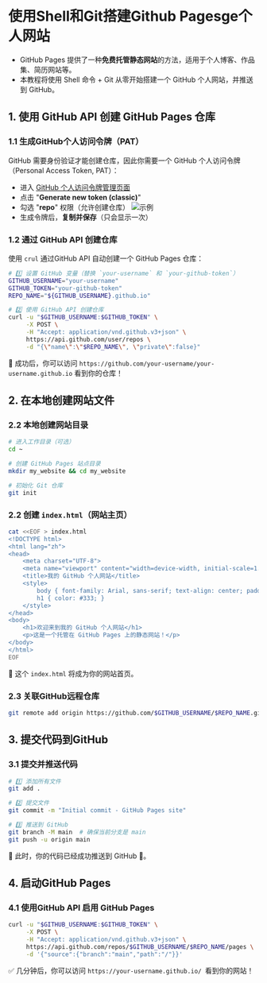 # 使用Shell和Git搭建Github Pagesge个人网站

- GitHub Pages 提供了一种**免费托管静态网站**的方法，适用于个人博客、作品集、简历网站等。
- 本教程将使用 Shell 命令 + Git 从零开始搭建一个 GitHub 个人网站，并推送到 GitHub。

## 1. 使用 GitHub API 创建 GitHub Pages 仓库
### 1.1 生成GitHub个人访问令牌（PAT）

GitHub 需要身份验证才能创建仓库，因此你需要一个 GitHub 个人访问令牌（Personal Access Token, PAT）：
  - 进入 [GitHub 个人访问令牌管理页面](https://github.com/settings/tokens)
  - 点击 "**Generate new token (classic)**"
  - 勾选 "**repo**" 权限（允许创建仓库）
![示例](image.png)
  - 生成令牌后，**复制并保存**（只会显示一次）

### 1.2 通过 GitHub API 创建仓库

使用 `crul` 通过GitHub API 自动创建一个 GitHub Pages 仓库：
```sh
# 1️⃣ 设置 GitHub 变量（替换 `your-username` 和 `your-github-token`）
GITHUB_USERNAME="your-username"
GITHUB_TOKEN="your-github-token"
REPO_NAME="${GITHUB_USERNAME}.github.io"

# 2️⃣ 使用 GitHub API 创建仓库
curl -u "$GITHUB_USERNAME:$GITHUB_TOKEN" \
     -X POST \
     -H "Accept: application/vnd.github.v3+json" \
     https://api.github.com/user/repos \
     -d "{\"name\":\"$REPO_NAME\", \"private\":false}"
```
📌 成功后，你可以访问 `https://github.com/your-username/your-username.github.io` 看到你的仓库！

## 2. 在本地创建网站文件
### 2.2 本地创建网站目录
  ```sh
# 进入工作目录（可选）
cd ~

# 创建 GitHub Pages 站点目录
mkdir my_website && cd my_website

# 初始化 Git 仓库
git init
  ```
### 2.2 创建 `index.html`（网站主页）

```sh
cat <<EOF > index.html
<!DOCTYPE html>
<html lang="zh">
<head>
    <meta charset="UTF-8">
    <meta name="viewport" content="width=device-width, initial-scale=1.0">
    <title>我的 GitHub 个人网站</title>
    <style>
        body { font-family: Arial, sans-serif; text-align: center; padding: 50px; }
        h1 { color: #333; }
    </style>
</head>
<body>
    <h1>欢迎来到我的 GitHub 个人网站</h1>
    <p>这是一个托管在 GitHub Pages 上的静态网站！</p>
</body>
</html>
EOF
```
📌 这个 `index.html` 将成为你的网站首页。

### 2.3 关联GitHub远程仓库

```sh
git remote add origin https://github.com/$GITHUB_USERNAME/$REPO_NAME.git
```

## 3. 提交代码到GitHub
### 3.1 提交并推送代码

```sh
# 1️⃣ 添加所有文件
git add .

# 2️⃣ 提交文件
git commit -m "Initial commit - GitHub Pages site"

# 3️⃣ 推送到 GitHub
git branch -M main  # 确保当前分支是 main
git push -u origin main
```
📌 此时，你的代码已经成功推送到 GitHub 🎉。

## 4. 启动GitHub Pages
### 4.1 使用GitHub API 启用 GitHub Pages

```sh
curl -u "$GITHUB_USERNAME:$GITHUB_TOKEN" \
     -X POST \
     -H "Accept: application/vnd.github.v3+json" \
     https://api.github.com/repos/$GITHUB_USERNAME/$REPO_NAME/pages \
     -d '{"source":{"branch":"main","path":"/"}}'
```
✅ 几分钟后，你可以访问 `https://your-username.github.io/ `看到你的网站！